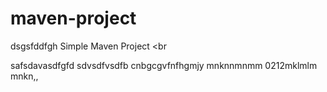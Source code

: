 # maven-project
dsgsfddfgh
Simple Maven Project
<br

safsdavasdfgfd
sdvsdfvsdfb
cnbgcgvfnfhgmjy
mnknnmnmm
0212mklmlm
mnkn,,
